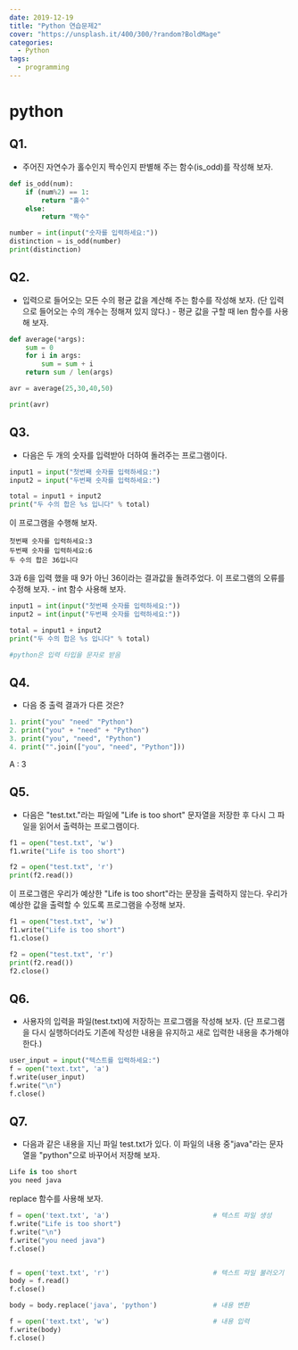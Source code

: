 ```yaml
---
date: 2019-12-19
title: "Python 연습문제2"
cover: "https://unsplash.it/400/300/?random?BoldMage"
categories:
  - Python
tags:
  - programming
---
```


# python

## Q1.

- 주어진 자연수가 홀수인지 짝수인지 판별해 주는 함수(is_odd)를 작성해 보자.

```python
def is_odd(num):
    if (num%2) == 1:
        return "홀수"
    else:
        return "짝수"

number = int(input("숫자를 입력하세요:"))
distinction = is_odd(number)
print(distinction)
```

## Q2.

- 입력으로 들어오는 모든 수의 평균 값을 계산해 주는 함수를 작성해 보자. (단 입력으로 들어오는 수의 개수는 정해져 있지 않다.) - 평균 값을 구할 때 len 함수를 사용해 보자.

```python
def average(*args):
    sum = 0
    for i in args:
        sum = sum + i
    return sum / len(args)

avr = average(25,30,40,50)

print(avr)

```

## Q3.

- 다음은 두 개의 숫자를 입력받아 더하여 돌려주는 프로그램이다.

```python
input1 = input("첫번째 숫자를 입력하세요:")
input2 = input("두번째 숫자를 입력하세요:")

total = input1 + input2
print("두 수의 합은 %s 입니다" % total)
```

이 프로그램을 수행해 보자.

```
첫번째 숫자를 입력하세요:3
두번째 숫자를 입력하세요:6
두 수의 합은 36입니다
```

3과 6을 입력 했을 때 9가 아닌 36이라는 결과값을 돌려주었다. 이 프로그램의 오류를 수정해 보자. - int 함수 사용해 보자.

```python
input1 = int(input("첫번째 숫자를 입력하세요:"))
input2 = int(input("두번째 숫자를 입력하세요:"))

total = input1 + input2
print("두 수의 합은 %s 입니다" % total)

#python은 입력 타입을 문자로 받음
```

## Q4.

- 다음 중 출력 결과가 다른 것은?

```python
1. print("you" "need" "Python")
2. print("you" + "need" + "Python")
3. print("you", "need", "Python")
4. print("".join(["you", "need", "Python"]))
```

A : 3

## Q5.

- 다음은 "test.txt."라는 파일에 "Life is too short" 문자열을 저장한 후 다시 그 파일을 읽어서 출력하는 프로그램이다.

```python
f1 = open("test.txt", 'w')
f1.write("Life is too short")

f2 = open("test.txt", 'r')
print(f2.read())
```

이 프로그램은 우리가 예상한 "Life is too short"라는 문장을 출력하지 않는다. 우리가 예상한 값을 출력할 수 있도록 프로그램을 수정해 보자.

```python
f1 = open("test.txt", 'w')
f1.write("Life is too short")
f1.close()

f2 = open("test.txt", 'r')
print(f2.read())
f2.close()
```

## Q6.

- 사용자의 입력을 파일(test.txt)에 저장하는 프로그램을 작성해 보자. (단 프로그램을 다시 실행하더라도 기존에 작성한 내용을 유지하고 새로 입력한 내용을 추가해야 한다.)

```python
user_input = input("텍스트를 입력하세요:")
f = open("text.txt", 'a')
f.write(user_input)
f.write("\n")
f.close()
```

## Q7.

- 다음과 같은 내용을 지닌 파일 test.txt가 있다. 이 파일의 내용 중"java"라는 문자열을 "python"으로 바꾸어서 저장해 보자.

```python
Life is too short
you need java
```

replace 함수를 사용해 보자.

```python
f = open('text.txt', 'a')                          # 텍스트 파일 생성
f.write("Life is too short")
f.write("\n")
f.write("you need java")
f.close()


f = open('text.txt', 'r')                          # 텍스트 파일 불러오기
body = f.read()
f.close()

body = body.replace('java', 'python')              # 내용 변환

f = open('text.txt', 'w')                          # 내용 입력
f.write(body)
f.close()
```
